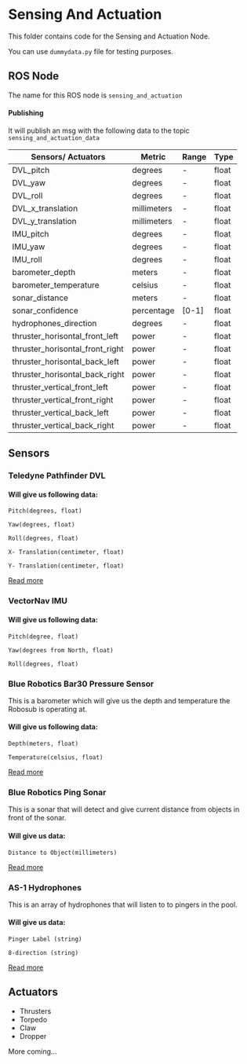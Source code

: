 # Sensing And Actuation
This folder contains code for the Sensing and Actuation Node.

You can use `dummydata.py` file for testing purposes.

## ROS Node
The name for this ROS node is `sensing_and_actuation`


#### Publishing

It will publish an msg with the following data to the topic `sensing_and_actuation_data`

| Sensors/ Actuators                | Metric      | Range       | Type      |
| ----------------------------------| ----------- |-----------  | ----------|
| DVL_pitch                         | degrees     | -           | float     |
| DVL_yaw                           | degrees     | -           | float     |
| DVL_roll                          | degrees     | -           | float     |
| DVL_x_translation                 | millimeters | -           | float     |
| DVL_y_translation                 | millimeters | -           | float     |
| IMU_pitch                         | degrees     | -           | float     |
| IMU_yaw                           | degrees     | -           | float     |
| IMU_roll                          | degrees     | -           | float     |
| barometer_depth                   | meters      | -           | float     |
| barometer_temperature             | celsius     | -           | float     |
| sonar_distance                    | meters      | -           | float     |
| sonar_confidence                  | percentage  | [0-1]       | float     |
| hydrophones_direction             | degrees     | -           | float     |
| thruster_horisontal_front_left    | power       | -           | float     |
| thruster_horisontal_front_right   | power       | -           | float     |
| thruster_horisontal_back_left     | power       | -           | float     |
| thruster_horisontal_back_right    | power       | -           | float     |
| thruster_vertical_front_left      | power       | -           | float     |
| thruster_vertical_front_right     | power       | -           | float     |
| thruster_vertical_back_left       | power       | -           | float     |
| thruster_vertical_back_right      | power       | -           | float     |


## Sensors

### Teledyne Pathfinder DVL

#### Will give us following data:

`Pitch(degrees, float)`

`Yaw(degrees, float)`

`Roll(degrees, float)`

`X- Translation(centimeter, float)`

`Y- Translation(centimeter, float)`

[Read more](https://www.eol.ucar.edu/system/files/VN100manual.pdf)

### VectorNav IMU

#### Will give us following data:

`Pitch(degree, float)`

`Yaw(degrees from North, float)`

`Roll(degrees, float)`

### Blue Robotics Bar30 Pressure Sensor
This is a barometer which will give us the depth and temperature the Robosub is operating at.

#### Will give us following data:

`Depth(meters, float)`

`Temperature(celsius, float)`

[Read more](https://github.com/bluerobotics/Bar30-Pressure-Sensor)

### Blue Robotics Ping Sonar

This is a sonar that will detect and give current distance from objects in front of the sonar.

#### Will give us data:

`Distance to Object(millimeters)`

[Read more](https://bluerobotics.com/store/sensors-sonars-cameras/sonar/ping-sonar-r2-rp/)


### AS-1 Hydrophones
This is an array of hydrophones that will listen to to pingers in the pool.

#### Will give us data:

`Pinger Label (string)`

`8-direction (string)`


[Read more](https://www.aquarianaudio.com/as-1-hydrophone.html)

## Actuators

 - Thrusters
 - Torpedo
 - Claw
 - Dropper

 More coming...
